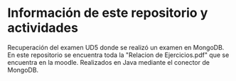 # Información de este repositorio y actividades

Recuperación del examen UD5 donde se realizó un examen en MongoDB.
En este repositorio se encuentra toda la "Relacion de Ejercicios.pdf" que se encuentra
en la moodle. Realizados en Java mediante el conector de MongoDB.